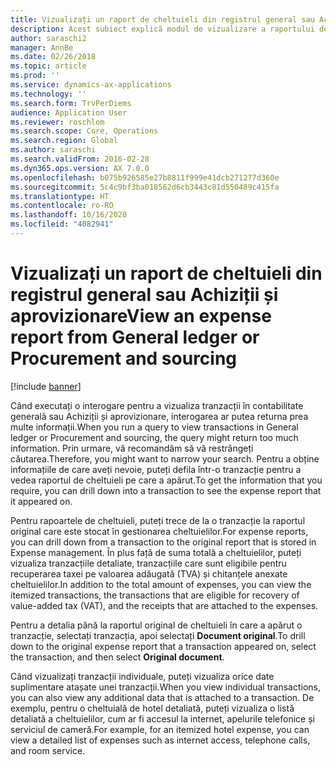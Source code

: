 ```yaml
---
title: Vizualizați un raport de cheltuieli din registrul general sau Achiziții și aprovizionare
description: Acest subiect explică modul de vizualizare a raportului de cheltuieli original pe care a apărut o tranzacție.
author: saraschi2
manager: AnnBe
ms.date: 02/26/2018
ms.topic: article
ms.prod: ''
ms.service: dynamics-ax-applications
ms.technology: ''
ms.search.form: TrvPerDiems
audience: Application User
ms.reviewer: roschlom
ms.search.scope: Core, Operations
ms.search.region: Global
ms.author: saraschi
ms.search.validFrom: 2016-02-28
ms.dyn365.ops.version: AX 7.0.0
ms.openlocfilehash: b075b926585e27b8811f999e41dcb271277d360e
ms.sourcegitcommit: 5c4c9bf3ba018562d6cb3443c01d550489c415fa
ms.translationtype: HT
ms.contentlocale: ro-RO
ms.lasthandoff: 10/16/2020
ms.locfileid: "4082941"
---
```

# <a name="view-an-expense-report-from-general-ledger-or-procurement-and-sourcing"></a><span data-ttu-id="6aca6-103">Vizualizați un raport de cheltuieli din registrul general sau Achiziții și aprovizionare</span><span class="sxs-lookup"><span data-stu-id="6aca6-103">View an expense report from General ledger or Procurement and sourcing</span></span>

[!include [banner](../includes/banner.md)]

<span data-ttu-id="6aca6-104">Când executați o interogare pentru a vizualiza tranzacții în contabilitate generală sau Achiziții și aprovizionare, interogarea ar putea returna prea multe informații.</span><span class="sxs-lookup"><span data-stu-id="6aca6-104">When you run a query to view transactions in General ledger or Procurement and sourcing, the query might return too much information.</span></span> <span data-ttu-id="6aca6-105">Prin urmare, vă recomandăm să vă restrângeți căutarea.</span><span class="sxs-lookup"><span data-stu-id="6aca6-105">Therefore, you might want to narrow your search.</span></span> <span data-ttu-id="6aca6-106">Pentru a obține informațiile de care aveți nevoie, puteți defila într-o tranzacție pentru a vedea raportul de cheltuieli pe care a apărut.</span><span class="sxs-lookup"><span data-stu-id="6aca6-106">To get the information that you require, you can drill down into a transaction to see the expense report that it appeared on.</span></span>

<span data-ttu-id="6aca6-107">Pentru rapoartele de cheltuieli, puteți trece de la o tranzacție la raportul original care este stocat în gestionarea cheltuielilor.</span><span class="sxs-lookup"><span data-stu-id="6aca6-107">For expense reports, you can drill down from a transaction to the original report that is stored in Expense management.</span></span> <span data-ttu-id="6aca6-108">În plus față de suma totală a cheltuielilor, puteți vizualiza tranzacțiile detaliate, tranzacțiile care sunt eligibile pentru recuperarea taxei pe valoarea adăugată (TVA) și chitanțele anexate cheltuielilor.</span><span class="sxs-lookup"><span data-stu-id="6aca6-108">In addition to the total amount of expenses, you can view the itemized transactions, the transactions that are eligible for recovery of value-added tax (VAT), and the receipts that are attached to the expenses.</span></span>

<span data-ttu-id="6aca6-109">Pentru a detalia până la raportul original de cheltuieli în care a apărut o tranzacție, selectați tranzacția, apoi selectați **Document original**.</span><span class="sxs-lookup"><span data-stu-id="6aca6-109">To drill down to the original expense report that a transaction appeared on, select the transaction, and then select **Original document**.</span></span>

<span data-ttu-id="6aca6-110">Când vizualizați tranzacții individuale, puteți vizualiza orice date suplimentare atașate unei tranzacții.</span><span class="sxs-lookup"><span data-stu-id="6aca6-110">When you view individual transactions, you can also view any additional data that is attached to a transaction.</span></span> <span data-ttu-id="6aca6-111">De exemplu, pentru o cheltuială de hotel detaliată, puteți vizualiza o listă detaliată a cheltuielilor, cum ar fi accesul la internet, apelurile telefonice și serviciul de cameră.</span><span class="sxs-lookup"><span data-stu-id="6aca6-111">For example, for an itemized hotel expense, you can view a detailed list of expenses such as internet access, telephone calls, and room service.</span></span>
